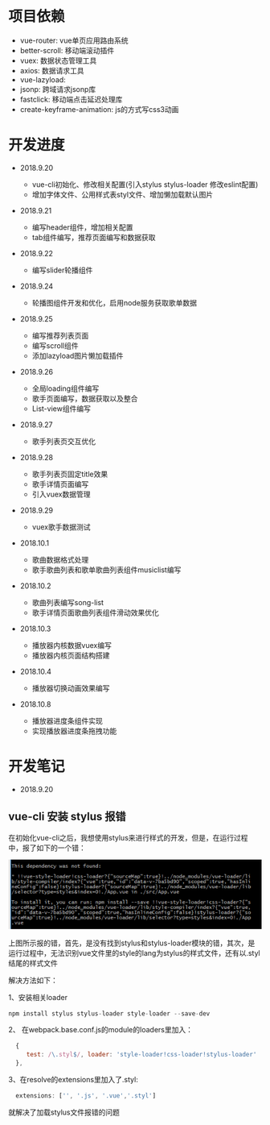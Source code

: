 
# 项目依赖

* vue-router: vue单页应用路由系统
* better-scroll: 移动端滚动插件
* vuex: 数据状态管理工具
* axios: 数据请求工具
* vue-lazyload:
* jsonp: 跨域请求jsonp库
* fastclick: 移动端点击延迟处理库
* create-keyframe-animation: js的方式写css3动画

# 开发进度

* 2018.9.20

  * vue-cli初始化、修改相关配置(引入stylus  stylus-loader  修改eslint配置)
  * 增加字体文件、公用样式表styl文件、增加懒加载默认图片

* 2018.9.21
  * 编写header组件，增加相关配置
  * tab组件编写，推荐页面编写和数据获取

* 2018.9.22
  * 编写slider轮播组件

* 2018.9.24
  * 轮播图组件开发和优化，启用node服务获取歌单数据

* 2018.9.25
  * 编写推荐列表页面
  * 编写scroll组件
  * 添加lazyload图片懒加载插件

* 2018.9.26
  * 全局loading组件编写
  * 歌手页面编写，数据获取以及整合
  * List-view组件编写

* 2018.9.27
  * 歌手列表页交互优化

* 2018.9.28
  * 歌手列表页固定title效果
  * 歌手详情页面编写
  * 引入vuex数据管理

* 2018.9.29
  * vuex歌手数据测试

* 2018.10.1
  * 歌曲数据格式处理
  * 歌手歌曲列表和歌单歌曲列表组件musiclist编写

* 2018.10.2
  * 歌曲列表编写song-list
  * 歌手详情页面歌曲列表组件滑动效果优化

* 2018.10.3
  * 播放器内核数据vuex编写
  * 播放器内核页面结构搭建

* 2018.10.4
  * 播放器切换动画效果编写

* 2018.10.8
  * 播放器进度条组件实现
  * 实现播放器进度条拖拽功能



# 开发笔记

* 2018.9.20

## vue-cli 安装 stylus 报错

在初始化vue-cli之后，我想使用stylus来进行样式的开发，但是，在运行过程中，报了如下的一个错：

![](https://github.com/bettermu/blog-picture-store/blob/master/vue-music-app/stylus%E6%8A%A5%E9%94%99.png?raw=true)

上图所示报的错，首先，是没有找到stylus和stylus-loader模块的错，其次，是运行过程中，无法识别vue文件里的style的lang为stylus的样式文件，还有以.styl结尾的样式文件

解决方法如下：

1、安装相关loader

``` js
npm install stylus stylus-loader style-loader --save-dev
```

2、 在webpack.base.conf.js的module的loaders里加入：

``` js
  {
     test: /\.styl$/, loader: 'style-loader!css-loader!stylus-loader'
  },
```

3、在resolve的extensions里加入了.styl:

```js
  extensions: ['', '.js', '.vue','.styl']
```

就解决了加载stylus文件报错的问题






